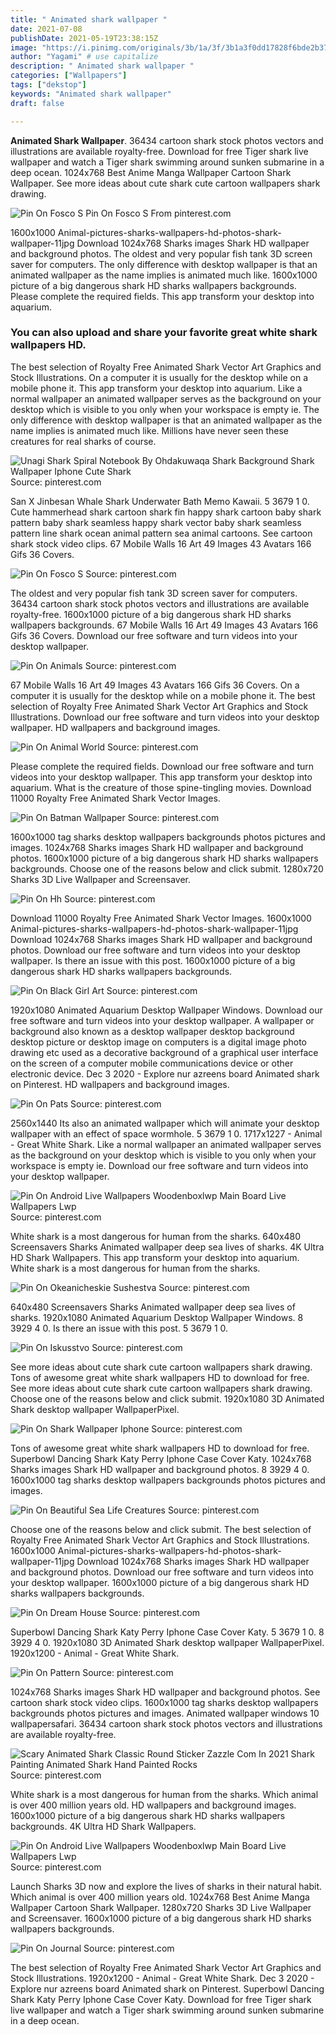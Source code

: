 ```yaml
---
title: " Animated shark wallpaper "
date: 2021-07-08
publishDate: 2021-05-19T23:38:15Z
image: "https://i.pinimg.com/originals/3b/1a/3f/3b1a3f0dd17828f6bde2b372970c033b.jpg"
author: "Yagami" # use capitalize
description: " Animated shark wallpaper "
categories: ["Wallpapers"]
tags: ["dekstop"]
keywords: "Animated shark wallpaper"
draft: false

---
```



**Animated Shark Wallpaper**. 36434 cartoon shark stock photos vectors and illustrations are available royalty-free. Download for free Tiger shark live wallpaper and watch a Tiger shark swimming around sunken submarine in a deep ocean. 1024x768 Best Anime Manga Wallpaper Cartoon Shark Wallpaper. See more ideas about cute shark cute cartoon wallpapers shark drawing.

![Pin On Fosco S](https://i.pinimg.com/originals/09/f9/5c/09f95c2d9d2a55920cb033ed0829c911.jpg "Pin On Fosco S")
Pin On Fosco S From pinterest.com


1600x1000 Animal-pictures-sharks-wallpapers-hd-photos-shark-wallpaper-11jpg Download 1024x768 Sharks images Shark HD wallpaper and background photos. The oldest and very popular fish tank 3D screen saver for computers. The only difference with desktop wallpaper is that an animated wallpaper as the name implies is animated much like. 1600x1000 picture of a big dangerous shark HD sharks wallpapers backgrounds. Please complete the required fields. This app transform your desktop into aquarium.

### You can also upload and share your favorite great white shark wallpapers HD.

The best selection of Royalty Free Animated Shark Vector Art Graphics and Stock Illustrations. On a computer it is usually for the desktop while on a mobile phone it. This app transform your desktop into aquarium. Like a normal wallpaper an animated wallpaper serves as the background on your desktop which is visible to you only when your workspace is empty ie. The only difference with desktop wallpaper is that an animated wallpaper as the name implies is animated much like. Millions have never seen these creatures for real sharks of course.


![Unagi Shark Spiral Notebook By Ohdakuwaqa Shark Background Shark Wallpaper Iphone Cute Shark](https://i.pinimg.com/originals/fd/d7/70/fdd7701fe14d62dd3dbae7d077e60fe5.jpg "Unagi Shark Spiral Notebook By Ohdakuwaqa Shark Background Shark Wallpaper Iphone Cute Shark")
Source: pinterest.com

San X Jinbesan Whale Shark Underwater Bath Memo Kawaii. 5 3679 1 0. Cute hammerhead shark cartoon shark fin happy shark cartoon baby shark pattern baby shark seamless happy shark vector baby shark seamless pattern line shark ocean animal pattern sea animal cartoons. See cartoon shark stock video clips. 67 Mobile Walls 16 Art 49 Images 43 Avatars 166 Gifs 36 Covers.

![Pin On Fosco S](https://i.pinimg.com/originals/09/f9/5c/09f95c2d9d2a55920cb033ed0829c911.jpg "Pin On Fosco S")
Source: pinterest.com

The oldest and very popular fish tank 3D screen saver for computers. 36434 cartoon shark stock photos vectors and illustrations are available royalty-free. 1600x1000 picture of a big dangerous shark HD sharks wallpapers backgrounds. 67 Mobile Walls 16 Art 49 Images 43 Avatars 166 Gifs 36 Covers. Download our free software and turn videos into your desktop wallpaper.

![Pin On Animals](https://i.pinimg.com/474x/82/b6/09/82b6094e23d27f8fe1176c66e2eaf43d.jpg "Pin On Animals")
Source: pinterest.com

67 Mobile Walls 16 Art 49 Images 43 Avatars 166 Gifs 36 Covers. On a computer it is usually for the desktop while on a mobile phone it. The best selection of Royalty Free Animated Shark Vector Art Graphics and Stock Illustrations. Download our free software and turn videos into your desktop wallpaper. HD wallpapers and background images.

![Pin On Animal World](https://i.pinimg.com/originals/59/76/88/597688b295df49d62b1ad0981e195aeb.jpg "Pin On Animal World")
Source: pinterest.com

Please complete the required fields. Download our free software and turn videos into your desktop wallpaper. This app transform your desktop into aquarium. What is the creature of those spine-tingling movies. Download 11000 Royalty Free Animated Shark Vector Images.

![Pin On Batman Wallpaper](https://i.pinimg.com/736x/bb/a6/55/bba655834739cddc37c79514d484f653.jpg "Pin On Batman Wallpaper")
Source: pinterest.com

1600x1000 tag sharks desktop wallpapers backgrounds photos pictures and images. 1024x768 Sharks images Shark HD wallpaper and background photos. 1600x1000 picture of a big dangerous shark HD sharks wallpapers backgrounds. Choose one of the reasons below and click submit. 1280x720 Sharks 3D Live Wallpaper and Screensaver.

![Pin On Hh](https://i.pinimg.com/originals/2e/b2/74/2eb2746ed1a7a6a3fab5ceb2d7c0945d.jpg "Pin On Hh")
Source: pinterest.com

Download 11000 Royalty Free Animated Shark Vector Images. 1600x1000 Animal-pictures-sharks-wallpapers-hd-photos-shark-wallpaper-11jpg Download 1024x768 Sharks images Shark HD wallpaper and background photos. Download our free software and turn videos into your desktop wallpaper. Is there an issue with this post. 1600x1000 picture of a big dangerous shark HD sharks wallpapers backgrounds.

![Pin On Black Girl Art](https://i.pinimg.com/originals/b3/e1/88/b3e188594b752ea7c0407e05a76a7d98.jpg "Pin On Black Girl Art")
Source: pinterest.com

1920x1080 Animated Aquarium Desktop Wallpaper Windows. Download our free software and turn videos into your desktop wallpaper. A wallpaper or background also known as a desktop wallpaper desktop background desktop picture or desktop image on computers is a digital image photo drawing etc used as a decorative background of a graphical user interface on the screen of a computer mobile communications device or other electronic device. Dec 3 2020 - Explore nur azreens board Animated shark on Pinterest. HD wallpapers and background images.

![Pin On Pats](https://i.pinimg.com/originals/7b/00/42/7b00422c8aee36c0455a8da0e873e6ae.jpg "Pin On Pats")
Source: pinterest.com

2560x1440 Its also an animated wallpaper which will animate your desktop wallpaper with an effect of space wormhole. 5 3679 1 0. 1717x1227 - Animal - Great White Shark. Like a normal wallpaper an animated wallpaper serves as the background on your desktop which is visible to you only when your workspace is empty ie. Download our free software and turn videos into your desktop wallpaper.

![Pin On Android Live Wallpapers Woodenboxlwp Main Board Live Wallpapers Lwp](https://i.pinimg.com/originals/24/fd/a8/24fda8d16278aad6929b659af5fd4f13.gif "Pin On Android Live Wallpapers Woodenboxlwp Main Board Live Wallpapers Lwp")
Source: pinterest.com

White shark is a most dangerous for human from the sharks. 640x480 Screensavers Sharks Animated wallpaper deep sea lives of sharks. 4K Ultra HD Shark Wallpapers. This app transform your desktop into aquarium. White shark is a most dangerous for human from the sharks.

![Pin On Okeanicheskie Sushestva](https://i.pinimg.com/originals/23/20/fc/2320fcc95523ffbb1f92e2e9de672025.gif "Pin On Okeanicheskie Sushestva")
Source: pinterest.com

640x480 Screensavers Sharks Animated wallpaper deep sea lives of sharks. 1920x1080 Animated Aquarium Desktop Wallpaper Windows. 8 3929 4 0. Is there an issue with this post. 5 3679 1 0.

![Pin On Iskusstvo](https://i.pinimg.com/originals/98/0f/26/980f2640776a1924c58e7098a9ac3d2b.jpg "Pin On Iskusstvo")
Source: pinterest.com

See more ideas about cute shark cute cartoon wallpapers shark drawing. Tons of awesome great white shark wallpapers HD to download for free. See more ideas about cute shark cute cartoon wallpapers shark drawing. Choose one of the reasons below and click submit. 1920x1080 3D Animated Shark desktop wallpaper WallpaperPixel.

![Pin On Shark Wallpaper Iphone](https://i.pinimg.com/originals/24/c6/3f/24c63f2c5bd68dfd03017b2d1fe4f2db.jpg "Pin On Shark Wallpaper Iphone")
Source: pinterest.com

Tons of awesome great white shark wallpapers HD to download for free. Superbowl Dancing Shark Katy Perry Iphone Case Cover Katy. 1024x768 Sharks images Shark HD wallpaper and background photos. 8 3929 4 0. 1600x1000 tag sharks desktop wallpapers backgrounds photos pictures and images.

![Pin On Beautiful Sea Life Creatures](https://i.pinimg.com/originals/a1/2e/f8/a12ef840b91093d42d225b24660c3adf.jpg "Pin On Beautiful Sea Life Creatures")
Source: pinterest.com

Choose one of the reasons below and click submit. The best selection of Royalty Free Animated Shark Vector Art Graphics and Stock Illustrations. 1600x1000 Animal-pictures-sharks-wallpapers-hd-photos-shark-wallpaper-11jpg Download 1024x768 Sharks images Shark HD wallpaper and background photos. Download our free software and turn videos into your desktop wallpaper. 1600x1000 picture of a big dangerous shark HD sharks wallpapers backgrounds.

![Pin On Dream House](https://i.pinimg.com/originals/b7/e7/d1/b7e7d1c2bf714ee81006c6c65eb3c351.jpg "Pin On Dream House")
Source: pinterest.com

Superbowl Dancing Shark Katy Perry Iphone Case Cover Katy. 5 3679 1 0. 8 3929 4 0. 1920x1080 3D Animated Shark desktop wallpaper WallpaperPixel. 1920x1200 - Animal - Great White Shark.

![Pin On Pattern](https://i.pinimg.com/originals/90/57/85/9057850cab48718fa494f0789b45fe66.png "Pin On Pattern")
Source: pinterest.com

1024x768 Sharks images Shark HD wallpaper and background photos. See cartoon shark stock video clips. 1600x1000 tag sharks desktop wallpapers backgrounds photos pictures and images. Animated wallpaper windows 10 wallpapersafari. 36434 cartoon shark stock photos vectors and illustrations are available royalty-free.

![Scary Animated Shark Classic Round Sticker Zazzle Com In 2021 Shark Painting Animated Shark Hand Painted Rocks](https://i.pinimg.com/originals/90/db/ba/90dbba1d5e6fabe8689e6bc31763ddf3.jpg "Scary Animated Shark Classic Round Sticker Zazzle Com In 2021 Shark Painting Animated Shark Hand Painted Rocks")
Source: pinterest.com

White shark is a most dangerous for human from the sharks. Which animal is over 400 million years old. HD wallpapers and background images. 1600x1000 picture of a big dangerous shark HD sharks wallpapers backgrounds. 4K Ultra HD Shark Wallpapers.

![Pin On Android Live Wallpapers Woodenboxlwp Main Board Live Wallpapers Lwp](https://i.pinimg.com/originals/51/e1/d5/51e1d5609f95966b235ce9c8d83b8df7.gif "Pin On Android Live Wallpapers Woodenboxlwp Main Board Live Wallpapers Lwp")
Source: pinterest.com

Launch Sharks 3D now and explore the lives of sharks in their natural habit. Which animal is over 400 million years old. 1024x768 Best Anime Manga Wallpaper Cartoon Shark Wallpaper. 1280x720 Sharks 3D Live Wallpaper and Screensaver. 1600x1000 picture of a big dangerous shark HD sharks wallpapers backgrounds.

![Pin On Journal](https://i.pinimg.com/originals/3b/1a/3f/3b1a3f0dd17828f6bde2b372970c033b.jpg "Pin On Journal")
Source: pinterest.com

The best selection of Royalty Free Animated Shark Vector Art Graphics and Stock Illustrations. 1920x1200 - Animal - Great White Shark. Dec 3 2020 - Explore nur azreens board Animated shark on Pinterest. Superbowl Dancing Shark Katy Perry Iphone Case Cover Katy. Download for free Tiger shark live wallpaper and watch a Tiger shark swimming around sunken submarine in a deep ocean.

